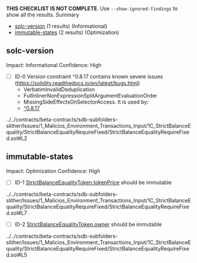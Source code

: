 **THIS CHECKLIST IS NOT COMPLETE**. Use `--show-ignored-findings` to show all the results.
Summary
 - [solc-version](#solc-version) (1 results) (Informational)
 - [immutable-states](#immutable-states) (2 results) (Optimization)
## solc-version
Impact: Informational
Confidence: High
 - [ ] ID-0
Version constraint ^0.8.17 contains known severe issues (https://solidity.readthedocs.io/en/latest/bugs.html)
	- VerbatimInvalidDeduplication
	- FullInlinerNonExpressionSplitArgumentEvaluationOrder
	- MissingSideEffectsOnSelectorAccess.
It is used by:
	- [^0.8.17](../../contracts/beta-contracts/sdb-subfolders-slither/Issues/1_Malicios_Environment_Transactions_Input/1C_StrictBalanceEquality/StrictBalanceEqualityRequireFixed/StrictBalanceEqualityRequireFixed.sol#L2)

../../contracts/beta-contracts/sdb-subfolders-slither/Issues/1_Malicios_Environment_Transactions_Input/1C_StrictBalanceEquality/StrictBalanceEqualityRequireFixed/StrictBalanceEqualityRequireFixed.sol#L2


## immutable-states
Impact: Optimization
Confidence: High
 - [ ] ID-1
[StrictBalanceEqualityToken.tokenPrice](../../contracts/beta-contracts/sdb-subfolders-slither/Issues/1_Malicios_Environment_Transactions_Input/1C_StrictBalanceEquality/StrictBalanceEqualityRequireFixed/StrictBalanceEqualityRequireFixed.sol#L7) should be immutable 

../../contracts/beta-contracts/sdb-subfolders-slither/Issues/1_Malicios_Environment_Transactions_Input/1C_StrictBalanceEquality/StrictBalanceEqualityRequireFixed/StrictBalanceEqualityRequireFixed.sol#L7


 - [ ] ID-2
[StrictBalanceEqualityToken.owner](../../contracts/beta-contracts/sdb-subfolders-slither/Issues/1_Malicios_Environment_Transactions_Input/1C_StrictBalanceEquality/StrictBalanceEqualityRequireFixed/StrictBalanceEqualityRequireFixed.sol#L5) should be immutable 

../../contracts/beta-contracts/sdb-subfolders-slither/Issues/1_Malicios_Environment_Transactions_Input/1C_StrictBalanceEquality/StrictBalanceEqualityRequireFixed/StrictBalanceEqualityRequireFixed.sol#L5


